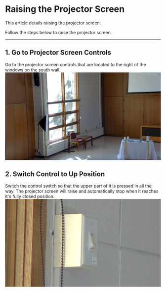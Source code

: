 # Raising the Projector Screen

This article details raising the projector screen.

Follow the steps below to raise the projector screen.

---

## 1. Go to Projector Screen Controls
 Go to the projector screen controls that are located to the right of the windows on the south wall.
 <br>![Windows on South Wall](../../assets/images/video/raising-lowering_projector_screen/projector_screen_location.png)

## 2. Switch Control to Up Position
 Switch the control switch so that the upper part of it is pressed in all the way. The projector screen will raise and automatically stop when it reaches it's fully closed position.
 <br>![Projector Switch](../../assets/images/video/raising-lowering_projector_screen/projector_screen_controls_up.png)